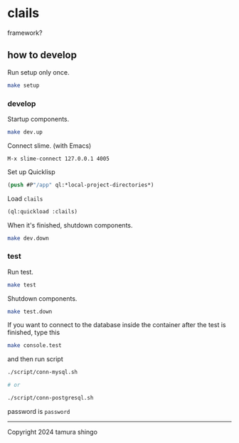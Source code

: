 # clails
framework?

## how to develop

Run setup only once.

```sh
make setup
```

### develop

Startup components.

```sh
make dev.up
```


Connect slime.
(with Emacs)

```
M-x slime-connect 127.0.0.1 4005
```


Set up Quicklisp

```lisp
(push #P"/app" ql:*local-project-directories*)
```


Load `clails`

```lisp
(ql:quickload :clails)
```



When it's finished, shutdown components.


```sh
make dev.down
```


### test


Run test.

```sh
make test
```


Shutdown components.

```sh
make test.down
```

If you want to connect to the database inside the container after the test is finished, type this

```sh
make console.test
```

and then run script

```sh
./script/conn-mysql.sh

# or

./script/conn-postgresql.sh
```

password is `password`


---
Copyright 2024 tamura shingo
